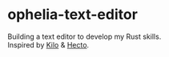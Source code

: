 # ophelia-text-editor
Building a text editor to develop my Rust skills. <br />
Inspired by [Kilo](http://antirez.com/news/108) & [Hecto](https://www.philippflenker.com/hecto/).
